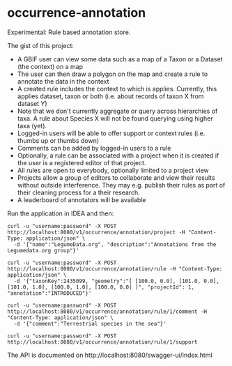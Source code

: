 # occurrence-annotation
Experimental: Rule based annotation store.

The gist of this project:

- A GBIF user can view some data such as a map of a Taxon or a Dataset (the context) on a map
- The user can then draw a polygon on the map and create a rule to annotate the data in the context
- A created rule includes the context to which is applies. Currently, this applies dataset, taxon or both (i.e. about records of taxon X from dataset Y)
- Note that we don't currently aggregate or query across hierarchies of taxa. A rule about Species X will not be found querying using higher taxa (yet). 
- Logged-in users will be able to offer support or context rules (i.e. thumbs up or thumbs down)
- Comments can be added by logged-in users to a rule
- Optionally, a rule can be associated with a project when it is created if the user is a registered editor of that project.
- All rules are open to everybody, optionally limited to a project view
- Projects allow a group of editors to collaborate and view their results without outside interference. They may e.g. publish their rules as part of their cleaning process for a their research.
- A leaderboard of annotators will be available

Run the application in IDEA and then:

```
curl -u "username:password" -X POST http://localhost:8080/v1/occurrence/annotation/project -H "Content-Type: application/json" \
  -d '{"name":"LegumeData.org", "description":"Annotations from the Legumedata.org group"}'

curl -u "username:password" -X POST http://localhost:8080/v1/occurrence/annotation/rule -H "Content-Type: application/json" \
  -d '{"taxonKey":2435099, "geometry":"[ [100.0, 0.0], [101.0, 0.0], [101.0, 1.0], [100.0, 1.0], [100.0, 0.0] ]", "projectId": 1, "annotation":"INTRODUCED"}'
  
curl -u "username:password" -X POST http://localhost:8080/v1/occurrence/annotation/rule/1/comment -H "Content-Type: application/json" \
  -d '{"comment":"Terrestrial species in the sea"}'
  
curl -u "username:password" -X POST http://localhost:8080/v1/occurrence/annotation/rule/1/support 
```

The API is documented on http://localhost:8080/swagger-ui/index.html 